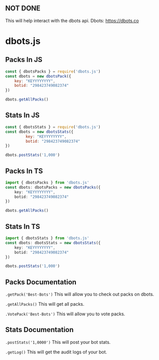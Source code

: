 ## NOT DONE 

This will help interact with the dbots api. Dbots: https://dbots.co


# dbots.js
 

 ## Packs In JS

 ```javascript
 const { dbotsPacks } = require('dbots.js')
 const dbots = new dbotsPack({
     key: "KEYYYYYYYY",
     botid: "298423749082374"
 })

 dbots.getAllPacks()
 ```

## Stats In JS

```javascript
const { dbotsStats } = require('dbots.js')
const dbots = new dbotsStats({
         key: "KEYYYYYYYY",
         botid: "298423749082374"
})

dbots.postStats('1,000')
```


## Packs In TS

```typescript
import { dbotsPacks } from 'dbots.js'
const dbots: dbotsPacks = new dbotsPacks({
    key: "KEYYYYYYYY",
    botid: "298423749082374"
})

dbots.getAllPacks()
```

## Stats In TS

```typescript
import { dbotsStats } from 'dbots.js'
const dbots: dbotsStats = new dbotsStats({
    key: "KEYYYYYYYY",
    botid: "298423749082374"
})

dbots.postStats('1,000')
```


## Packs Documentation

`.getPack('Best-Bots')`
This will allow you to check out packs on dbots.

`.getAllPacks()`
This will get all packs.

`.VotePack('Best-Bots')`
This will allow you to vote packs.


## Stats Documentation

`.postStats('1,0000')`
This will post your bot stats.

`.getLog()`
This will get the audit logs of your bot.
